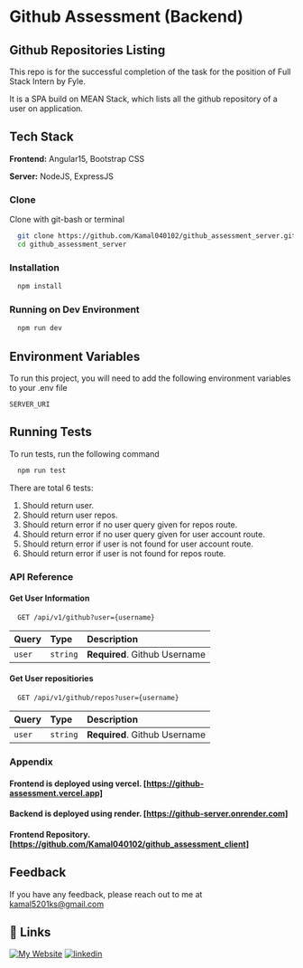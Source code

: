 # Github Assessment (Backend)

## Github Repositories Listing

This repo is for the successful completion of the task for the position of Full Stack Intern by Fyle.

It is a SPA build on MEAN Stack, which lists all the github repository of a user on application.

## Tech Stack

**Frontend:** Angular15, Bootstrap CSS

**Server:** NodeJS, ExpressJS

### Clone

Clone with git-bash or terminal

```bash
  git clone https://github.com/Kamal040102/github_assessment_server.git
  cd github_assessment_server
```

### Installation

```bash
  npm install
```

### Running on Dev Environment

```bash
  npm run dev
```

## Environment Variables

To run this project, you will need to add the following environment variables to your .env file

`SERVER_URI`

## Running Tests

To run tests, run the following command

```bash
  npm run test
```

There are total 6 tests:

1. Should return user.
2. Should return user repos.
3. Should return error if no user query given for repos route.
4. Should return error if no user query given for user account route.
5. Should return error if user is not found for user account route.
6. Should return error if user is not found for repos route.

### API Reference

#### Get User Information

```http
  GET /api/v1/github?user={username}
```

| Query  | Type     | Description                   |
| :----- | :------- | :---------------------------- |
| `user` | `string` | **Required**. Github Username |

#### Get User repositiories

```http
  GET /api/v1/github/repos?user={username}
```

| Query  | Type     | Description                   |
| :----- | :------- | :---------------------------- |
| `user` | `string` | **Required**. Github Username |

### Appendix

#### Frontend is deployed using vercel. [https://github-assessment.vercel.app]

#### Backend is deployed using render. [https://github-server.onrender.com]

#### Frontend Repository. [https://github.com/Kamal040102/github_assessment_client]

## Feedback

If you have any feedback, please reach out to me at kamal5201ks@gmail.com

## 🔗 Links

[![My Website](https://img.shields.io/badge/my_portfolio-000?style=for-the-badge&logo=ko-fi&logoColor=white)](https://kamalsharma.vercel.app/)
[![linkedin](https://img.shields.io/badge/linkedin-0A66C2?style=for-the-badge&logo=linkedin&logoColor=white)](https://www.linkedin.com/in/kamalsharma05/)
